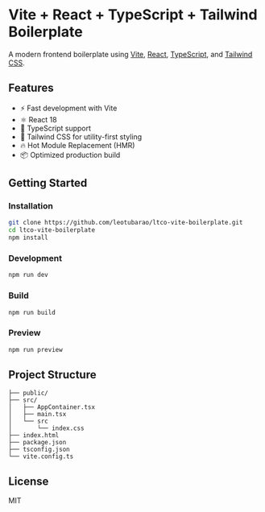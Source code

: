 # Vite + React + TypeScript + Tailwind Boilerplate

A modern frontend boilerplate using [Vite](https://vitejs.dev/), [React](https://react.dev/), [TypeScript](https://www.typescriptlang.org/), and [Tailwind CSS](https://tailwindcss.com/).

## Features

- ⚡️ Fast development with Vite
- ⚛️ React 18
- 🦄 TypeScript support
- 💨 Tailwind CSS for utility-first styling
- 🔥 Hot Module Replacement (HMR)
- 📦 Optimized production build

## Getting Started

### Installation

```bash
git clone https://github.com/leotubarao/ltco-vite-boilerplate.git
cd ltco-vite-boilerplate
npm install
```

### Development

```bash
npm run dev
```

### Build

```bash
npm run build
```

### Preview

```bash
npm run preview
```

## Project Structure

```
├── public/
├── src/
│   ├── AppContainer.tsx
│   ├── main.tsx
│   └── src
│       └── index.css
├── index.html
├── package.json
├── tsconfig.json
└── vite.config.ts
```

## License

MIT
